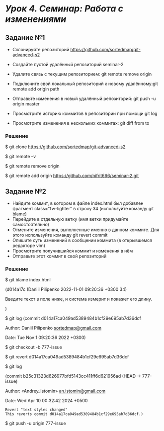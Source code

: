 # ***Урок 4. Семинар: Работа с изменениями***

## Задание №1 
-	Склонируйте репозиторий https://github.com/sortedmap/git-advanced-s2

-	Создайте пустой удалённый репозиторий seminar-2


-	Удалите связь с текущим репозиторием: git remote remove origin

-	Подключите свой локальный репозиторий к новому удалённому:git remote add origin path


-	Отправьте изменения в новый удалённый репозиторий:
git push -u origin master

-	Просмотрите историю коммитов в репозитории при помощи git log

-	Просмотрите изменения в нескольких коммитах: git diff from to

### Решение ###

$ git clone https://github.com/sortedmap/git-advanced-s2

$ git remote –v

$ git remote remove origin

$ git remote add origin https://github.com/nifrit666/seminar-2.git


## Задание №2 ##
-	Найдите коммит, в котором в файле index.html был добавлен фрагмент class="fw-lighter" в строку 34 (используйте команду git blame)
-	Перейдите в отдельную ветку (имя ветки придумайте самостоятельно)
-	Отмените изменения, выполненные именно в данном коммите. Для этого используйте команду git revert commit
-	Опишите суть изменений в сообщении коммита (в открывшемся редакторе vim)
-	Просмотрите получившийся коммит и изменения в нём
- Отправьте этот коммит в свой репозиторий


### Решение ###
$ git blame index.html

(d014a17c (Daniil Pilipenko 2022-11-01 09:20:36 +0300 34)     <p class="fw-lighter">Введите текст в поле ниже, и система измерит и покажет его длину.</p>)

$ git log 
(commit d014a17ca049ad5389484b1cf29e695ab7d36dcf

Author: Daniil Pilipenko <sortedmap@gmail.com>

Date:   Tue Nov 1 09:20:36 2022 +0300)

$ git checkout -b 777-issue

$ git revert d014a17ca049ad5389484b1cf29e695ab7d36dcf

$ git log

(commit b25c31323d626977bfd5143cc411ff6d621956ad (HEAD -> 777-issue)

Author: «Andrey_Istomin» <an.istomin@gmail.com>

Date:   Wed Apr 10 00:32:42 2024 +0500

    Revert "text styles changed"
    This reverts commit d014a17ca049ad5389484b1cf29e695ab7d36dcf.)

$ git push -u origin 777-issue

